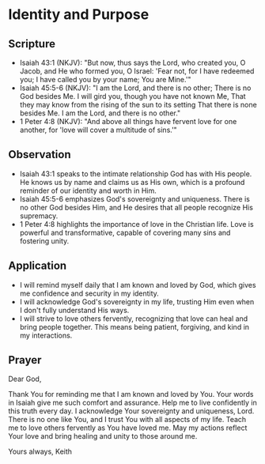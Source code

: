 # Identity and Purpose

## Scripture

- Isaiah 43:1 (NKJV): "But now, thus says the Lord, who created you, O Jacob, and He who formed you, O Israel: 'Fear not, for I have redeemed you; I have called you by your name; You are Mine.'"
- Isaiah 45:5-6 (NKJV): "I am the Lord, and there is no other; There is no God besides Me. I will gird you, though you have not known Me, That they may know from the rising of the sun to its setting That there is none besides Me. I am the Lord, and there is no other."
- 1 Peter 4:8 (NKJV): "And above all things have fervent love for one another, for 'love will cover a multitude of sins.'"

## Observation

- Isaiah 43:1 speaks to the intimate relationship God has with His people. He knows us by name and claims us as His own, which is a profound reminder of our identity and worth in Him.
- Isaiah 45:5-6 emphasizes God's sovereignty and uniqueness. There is no other God besides Him, and He desires that all people recognize His supremacy.
- 1 Peter 4:8 highlights the importance of love in the Christian life. Love is powerful and transformative, capable of covering many sins and fostering unity.

## Application

- I will remind myself daily that I am known and loved by God, which gives me confidence and security in my identity.
- I will acknowledge God's sovereignty in my life, trusting Him even when I don't fully understand His ways.
- I will strive to love others fervently, recognizing that love can heal and bring people together. This means being patient, forgiving, and kind in my interactions.

## Prayer

Dear God,

Thank You for reminding me that I am known and loved by You. Your words in Isaiah give me such comfort and assurance. Help me to live confidently in this truth every day. I acknowledge Your sovereignty and uniqueness, Lord. There is no one like You, and I trust You with all aspects of my life. Teach me to love others fervently as You have loved me. May my actions reflect Your love and bring healing and unity to those around me.

Yours always,
Keith
